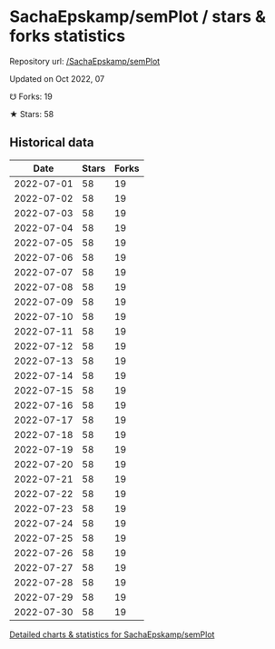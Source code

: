 # SachaEpskamp/semPlot / stars & forks statistics

Repository url: [/SachaEpskamp/semPlot](https://github.com/SachaEpskamp/semPlot)

Updated on Oct 2022, 07

☋ Forks: 19

★ Stars: 58

## Historical data
| Date | Stars | Forks |
|------|-------|-------|
| 2022-07-01 | 58 | 19 | 
| 2022-07-02 | 58 | 19 | 
| 2022-07-03 | 58 | 19 | 
| 2022-07-04 | 58 | 19 | 
| 2022-07-05 | 58 | 19 | 
| 2022-07-06 | 58 | 19 | 
| 2022-07-07 | 58 | 19 | 
| 2022-07-08 | 58 | 19 | 
| 2022-07-09 | 58 | 19 | 
| 2022-07-10 | 58 | 19 | 
| 2022-07-11 | 58 | 19 | 
| 2022-07-12 | 58 | 19 | 
| 2022-07-13 | 58 | 19 | 
| 2022-07-14 | 58 | 19 | 
| 2022-07-15 | 58 | 19 | 
| 2022-07-16 | 58 | 19 | 
| 2022-07-17 | 58 | 19 | 
| 2022-07-18 | 58 | 19 | 
| 2022-07-19 | 58 | 19 | 
| 2022-07-20 | 58 | 19 | 
| 2022-07-21 | 58 | 19 | 
| 2022-07-22 | 58 | 19 | 
| 2022-07-23 | 58 | 19 | 
| 2022-07-24 | 58 | 19 | 
| 2022-07-25 | 58 | 19 | 
| 2022-07-26 | 58 | 19 | 
| 2022-07-27 | 58 | 19 | 
| 2022-07-28 | 58 | 19 | 
| 2022-07-29 | 58 | 19 | 
| 2022-07-30 | 58 | 19 | 


[Detailed charts & statistics for SachaEpskamp/semPlot](https://reviewgithub.com/rep/SachaEpskamp/semPlot)
